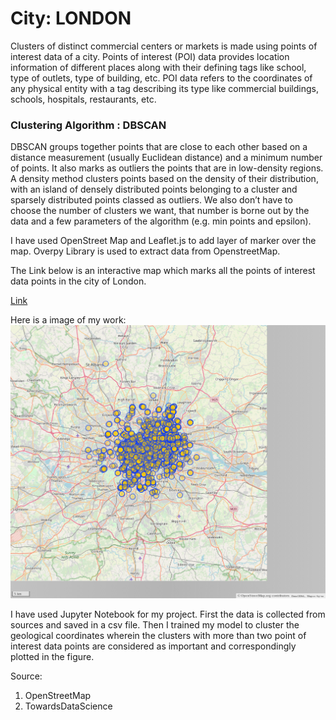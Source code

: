 
# City: LONDON
Clusters of distinct commercial centers or markets is made using points of interest data of a city. Points of interest (POI) data provides location information of different places along with their defining tags like school, type of outlets, type of building, etc.
POI data refers to the coordinates of any physical entity with a tag describing its type like commercial buildings, schools, hospitals, restaurants, etc.

### Clustering Algorithm : DBSCAN
 DBSCAN groups together points that are close to each other based on a distance measurement (usually Euclidean distance) and a minimum number of points. It also marks as outliers the points that are in low-density regions.
 A density method clusters points based on the density of their distribution, with an island of densely distributed points belonging to a cluster and sparsely distributed points classed as outliers. We also don’t have to choose the number of clusters we want, that number is borne out by the data and a few parameters of the algorithm (e.g. min points and epsilon).

I have used OpenStreet Map and Leaflet.js to add layer of marker over the map.
Overpy Library is used to extract data from OpenstreetMap.

The Link below is an interactive map which marks all the points of interest data points in the city of London.

[Link](https://grtsid.github.io/clustering_geological_data/)

Here is a image of my work:
![Image](https://github.com/GrtSid/clustering_geological_data/blob/master/image/export%20(1).png)

I have used Jupyter Notebook for my project.
First the data is collected from sources and saved in a csv file.
Then I trained my model to cluster the geological coordinates wherein the clusters with more than two point of interest data points are considered as important and correspondingly plotted in the figure.

Source:
1) OpenStreetMap
2) TowardsDataScience
